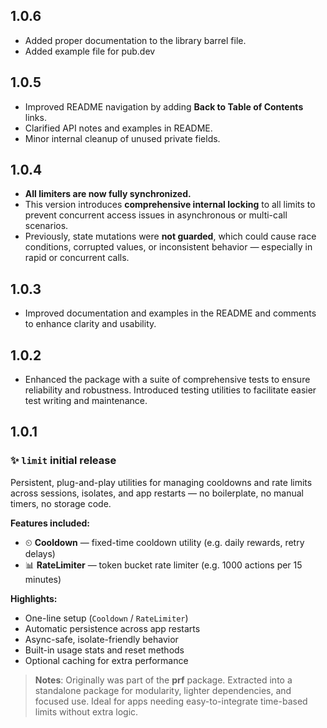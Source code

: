 ## 1.0.6

- Added proper documentation to the library barrel file.
- Added example file for pub.dev

## 1.0.5

- Improved README navigation by adding **Back to Table of Contents** links.
- Clarified API notes and examples in README.
- Minor internal cleanup of unused private fields.

## 1.0.4

- **All limiters are now fully synchronized.**
- This version introduces **comprehensive internal locking** to all limits to prevent concurrent access issues in asynchronous or multi-call scenarios.
- Previously, state mutations were **not guarded**, which could cause race conditions, corrupted values, or inconsistent behavior — especially in rapid or concurrent calls.

## 1.0.3

- Improved documentation and examples in the README and comments to enhance clarity and usability.

## 1.0.2

- Enhanced the package with a suite of comprehensive tests to ensure reliability and robustness. Introduced testing utilities to facilitate easier test writing and maintenance.

## 1.0.1

### ✨ **`limit` initial release**

Persistent, plug-and-play utilities for managing cooldowns and rate limits across sessions, isolates, and app restarts — no boilerplate, no manual timers, no storage code.

**Features included:**

- ⏲ **Cooldown** — fixed-time cooldown utility (e.g. daily rewards, retry delays)
- 📊 **RateLimiter** — token bucket rate limiter (e.g. 1000 actions per 15 minutes)

**Highlights:**

- One-line setup (`Cooldown` / `RateLimiter`)
- Automatic persistence across app restarts
- Async-safe, isolate-friendly behavior
- Built-in usage stats and reset methods
- Optional caching for extra performance

> **Notes**: Originally was part of the **prf** package. Extracted into a standalone package for modularity, lighter dependencies, and focused use. Ideal for apps needing easy-to-integrate time-based limits without extra logic.
